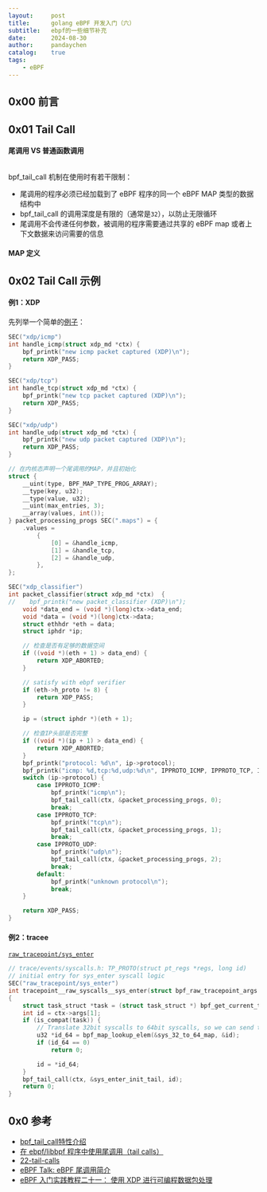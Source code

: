 ```yaml
---
layout:     post
title:      golang eBPF 开发入门（六）
subtitle:   ebpf的一些细节补充
date:       2024-08-30
author:     pandaychen
catalog:    true
tags:
    - eBPF
---
```


##  0x00  前言

##  0x01  Tail Call

####  尾调用 VS 普通函数调用

![]()

bpf_tail_call 机制在使用时有若干限制：
-   尾调用的程序必须已经加载到了 eBPF 程序的同一个 eBPF MAP 类型的数据结构中
-   bpf_tail_call 的调用深度是有限的（通常是`32`），以防止无限循环
-   尾调用不会传递任何参数，被调用的程序需要通过共享的 eBPF map 或者上下文数据来访问需要的信息

####    MAP 定义


##  0x02    Tail Call 示例

####  例1：XDP
先列举一个简单的[例子](https://github.com/spoock1024/ebpf-example/blob/main/bpf_tail_call_case2/ebpf/main.c)：

```cpp
SEC("xdp/icmp")
int handle_icmp(struct xdp_md *ctx) {
    bpf_printk("new icmp packet captured (XDP)\n");
    return XDP_PASS;
}

SEC("xdp/tcp")
int handle_tcp(struct xdp_md *ctx) {
    bpf_printk("new tcp packet captured (XDP)\n");
    return XDP_PASS;
}

SEC("xdp/udp")
int handle_udp(struct xdp_md *ctx) {
    bpf_printk("new udp packet captured (XDP)\n");
    return XDP_PASS;
}

// 在内核态声明一个尾调用的MAP，并且初始化
struct {
	__uint(type, BPF_MAP_TYPE_PROG_ARRAY);
	__type(key, u32);
	__type(value, u32);
	__uint(max_entries, 3);
	__array(values, int());
} packet_processing_progs SEC(".maps") = {
	.values =
		{
			[0] = &handle_icmp,
			[1] = &handle_tcp,
			[2] = &handle_udp,
		},
};

SEC("xdp_classifier")
int packet_classifier(struct xdp_md *ctx)  {
//    bpf_printk("new packet_classifier (XDP)\n");
    void *data_end = (void *)(long)ctx->data_end;
    void *data = (void *)(long)ctx->data;
    struct ethhdr *eth = data;
    struct iphdr *ip;

    // 检查是否有足够的数据空间
    if ((void *)(eth + 1) > data_end) {
        return XDP_ABORTED;
    }

    // satisfy with ebpf verifier
    if (eth->h_proto != 8) {
        return XDP_PASS;
    }

    ip = (struct iphdr *)(eth + 1);

    // 检查IP头部是否完整
    if ((void *)(ip + 1) > data_end) {
        return XDP_ABORTED;
    }
    bpf_printk("protocol: %d\n", ip->protocol);
    bpf_printk("icmp: %d,tcp:%d,udp:%d\n", IPPROTO_ICMP, IPPROTO_TCP, IPPROTO_UDP);
    switch (ip->protocol) {
        case IPPROTO_ICMP:
            bpf_printk("icmp\n");
            bpf_tail_call(ctx, &packet_processing_progs, 0);
            break;
        case IPPROTO_TCP:
            bpf_printk("tcp\n");
            bpf_tail_call(ctx, &packet_processing_progs, 1);
            break;
        case IPPROTO_UDP:
            bpf_printk("udp\n");
            bpf_tail_call(ctx, &packet_processing_progs, 2);
            break;
        default:
            bpf_printk("unknown protocol\n");
            break;
    }

    return XDP_PASS;
}
```

####    例2：tracee
[`raw_tracepoint/sys_enter`](https://github.com/aquasecurity/tracee/blob/main/pkg/ebpf/c/tracee.bpf.c)

```CPP
// trace/events/syscalls.h: TP_PROTO(struct pt_regs *regs, long id)
// initial entry for sys_enter syscall logic
SEC("raw_tracepoint/sys_enter")
int tracepoint__raw_syscalls__sys_enter(struct bpf_raw_tracepoint_args *ctx)
{
    struct task_struct *task = (struct task_struct *) bpf_get_current_task();
    int id = ctx->args[1];
    if (is_compat(task)) {
        // Translate 32bit syscalls to 64bit syscalls, so we can send to the correct handler
        u32 *id_64 = bpf_map_lookup_elem(&sys_32_to_64_map, &id);
        if (id_64 == 0)
            return 0;

        id = *id_64;
    }
    bpf_tail_call(ctx, &sys_enter_init_tail, id);
    return 0;
}
```

##  0x0    参考
- [bpf_tail_call特性介绍](https://blog.spoock.com/2024/01/11/bpf-tail-call-intro/)
- [在 ebpf/libbpf 程序中使用尾调用（tail calls）](https://mozillazg.com/2022/10/ebpf-libbpf-use-tail-calls.html)
- [22-tail-calls](https://github.com/mozillazg/hello-libbpfgo/blob/master/22-tail-calls/main.bpf.c)
- [eBPF Talk: eBPF 尾调用简介](https://asphaltt.github.io/post/ebpf-tailcall-intro/)
- [eBPF 入门实践教程二十一： 使用 XDP 进行可编程数据包处理](https://github.com/eunomia-bpf/bpf-developer-tutorial/blob/main/src/21-xdp/README.zh.md)